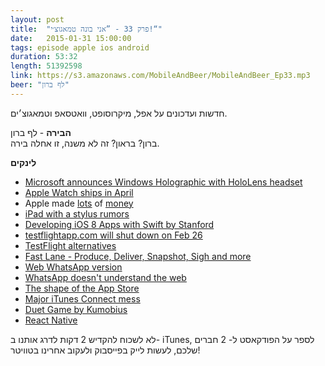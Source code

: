 ```yaml
---
layout: post
title:  "פרק 33 - ”אני בונה טמאגוצ׳י!“"
date:   2015-01-31 15:00:00
tags: episode apple ios android
duration: 53:32
length: 51392598
link: https://s3.amazonaws.com/MobileAndBeer/MobileAndBeer_Ep33.mp3
beer: "לף ברון"
---
```


חדשות ועדכונים על אפל, מיקרוסופט, וואטסאפ וטמאגוצ׳ים.  

**הבירה** - לף ברון  
ברון? בראון? זה לא משנה, זו אחלה בירה.

**לינקים**

* [Microsoft announces Windows Holographic with HoloLens headset](http://www.theverge.com/2015/1/21/7867593/microsoft-announces-windows-holographic)
* [Apple Watch ships in April](http://www.theverge.com/2015/1/27/7925003/apple-watch-release-date-april)
* Apple made [lots](http://www.theverge.com/2015/1/27/7923461/apple-q1-2015-earnings) of [money](http://www.macstories.net/news/apple-q1-2015-results-74-6-billion-revenue-74-5-million-iphones-21-4-million-ipads-sold/)
* [iPad with a stylus rumors](http://www.macrumors.com/2015/01/18/kuo-ipad-pro-stylus/)
* [Developing iOS 8 Apps with Swift by Stanford](https://itunes.apple.com/il/course/developing-ios-8-apps-swift/id961180099)
* [testflightapp.com will shut down on Feb 26](http://help.testflightapp.com/customer/portal/articles/1768754)
* [TestFlight alternatives](https://www.facebook.com/groups/iosdevil/permalink/809640432437994/)
* [Fast Lane - Produce, Deliver, Snapshot, Sigh and more](http://fastlane.tools/)
* [Web WhatsApp version](http://web.whatsapp.com)
* [WhatsApp doesn't understand the web](http://andregarzia.com/posts/en/whatsappdoesntunderstandtheweb/)
* [The shape of the App Store](http://metakite.com/blog/2015/01/the-shape-of-the-app-store/)
* [Major iTunes Connect mess](http://www.macrumors.com/2015/01/29/itunes-connect-developer-issue/)
* [Duet Game by Kumobius](https://appsto.re/il/xTAZL.i)
* [React Native](http://www.progville.com/javascript/react-native-apps-react-js/)

לא לשכוח להקדיש 2 דקות לדרג אותנו ב- iTunes, לספר על הפודקאסט ל- 2 חברים שלכם, לעשות לייק בפייסבוק ולעקוב אחרינו בטוויטר!
